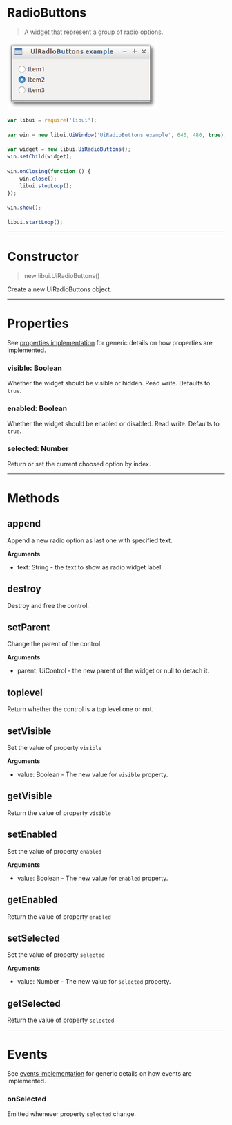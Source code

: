 
# RadioButtons

> A widget that represent a group of radio options.

![UiRadioButtons example](media/UiRadioButtons.png)

```js
var libui = require('libui');

var win = new libui.UiWindow('UiRadioButtons example', 640, 480, true);

var widget = new libui.UiRadioButtons();
win.setChild(widget);

win.onClosing(function () {
	win.close();
	libui.stopLoop();
});

win.show();

libui.startLoop();

```

---

# Constructor

> new libui.UiRadioButtons()

Create a new UiRadioButtons object.

---

# Properties

See [properties implementation](properties.md) for generic details on how properties are implemented.


### visible: Boolean

Whether the widget should be visible or hidden. 
Read write.
Defaults to `true`.



### enabled: Boolean

Whether the widget should be enabled or disabled. 
Read write.
Defaults to `true`.



### selected: Number

Return or set the current choosed option by index.




---

# Methods


## append

Append a new radio option as last one with specified text.


**Arguments**

* text: String - the text to show as radio widget label.



## destroy

Destroy and free the control.




## setParent

Change the parent of the control


**Arguments**

* parent: UiControl - the new parent of the widget or null to detach it.



## toplevel

Return whether the control is a top level one or not.




## setVisible

Set the value of property `visible`

**Arguments**

* value: Boolean - The new value for `visible` property.

## getVisible

Return the value of property `visible`



## setEnabled

Set the value of property `enabled`

**Arguments**

* value: Boolean - The new value for `enabled` property.

## getEnabled

Return the value of property `enabled`



## setSelected

Set the value of property `selected`

**Arguments**

* value: Number - The new value for `selected` property.

## getSelected

Return the value of property `selected`



---

# Events

See [events implementation](events.md) for generic details on how events are implemented.


### onSelected

Emitted whenever property `selected` change.




